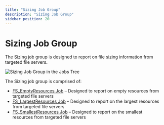 ```yaml
---
title: "Sizing Job Group"
description: "Sizing Job Group"
sidebar_position: 20
---
```


# Sizing Job Group

The Sizing job group is designed to report on file sizing information from targeted file servers.

![Sizing Job Group in the Jobs Tree](/images/accessanalyzer/11.6/solutions/filesystem/content/sizing/sizingjobstree.webp)

The Sizing job group is comprised of:

- [FS_EmptyResources Job](/docs/accessanalyzer/11.6/solutions/filesystem/content/sizing/fs_emptyresources.md)
  – Designed to report on empty resources from targeted file servers
- [FS_LargestResources Job](/docs/accessanalyzer/11.6/solutions/filesystem/content/sizing/fs_largestresources.md)
  – Designed to report on the largest resources from targeted file servers
- [FS_SmallestResources Job](/docs/accessanalyzer/11.6/solutions/filesystem/content/sizing/fs_smallestresources.md)
  – Designed to report on the smallest resources from targeted file servers
